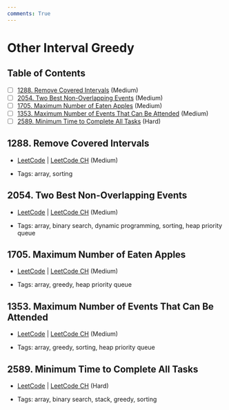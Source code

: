 ```yaml
---
comments: True
---
```


# Other Interval Greedy

## Table of Contents

- [ ] [1288. Remove Covered Intervals](https://leetcode.cn/problems/remove-covered-intervals/) (Medium)
- [ ] [2054. Two Best Non-Overlapping Events](https://leetcode.cn/problems/two-best-non-overlapping-events/) (Medium)
- [ ] [1705. Maximum Number of Eaten Apples](https://leetcode.cn/problems/maximum-number-of-eaten-apples/) (Medium)
- [ ] [1353. Maximum Number of Events That Can Be Attended](https://leetcode.cn/problems/maximum-number-of-events-that-can-be-attended/) (Medium)
- [ ] [2589. Minimum Time to Complete All Tasks](https://leetcode.cn/problems/minimum-time-to-complete-all-tasks/) (Hard)

## 1288. Remove Covered Intervals

-   [LeetCode](https://leetcode.com/problems/remove-covered-intervals/) | [LeetCode CH](https://leetcode.cn/problems/remove-covered-intervals/) (Medium)

-   Tags: array, sorting


## 2054. Two Best Non-Overlapping Events

-   [LeetCode](https://leetcode.com/problems/two-best-non-overlapping-events/) | [LeetCode CH](https://leetcode.cn/problems/two-best-non-overlapping-events/) (Medium)

-   Tags: array, binary search, dynamic programming, sorting, heap priority queue


## 1705. Maximum Number of Eaten Apples

-   [LeetCode](https://leetcode.com/problems/maximum-number-of-eaten-apples/) | [LeetCode CH](https://leetcode.cn/problems/maximum-number-of-eaten-apples/) (Medium)

-   Tags: array, greedy, heap priority queue


## 1353. Maximum Number of Events That Can Be Attended

-   [LeetCode](https://leetcode.com/problems/maximum-number-of-events-that-can-be-attended/) | [LeetCode CH](https://leetcode.cn/problems/maximum-number-of-events-that-can-be-attended/) (Medium)

-   Tags: array, greedy, sorting, heap priority queue


## 2589. Minimum Time to Complete All Tasks

-   [LeetCode](https://leetcode.com/problems/minimum-time-to-complete-all-tasks/) | [LeetCode CH](https://leetcode.cn/problems/minimum-time-to-complete-all-tasks/) (Hard)

-   Tags: array, binary search, stack, greedy, sorting

